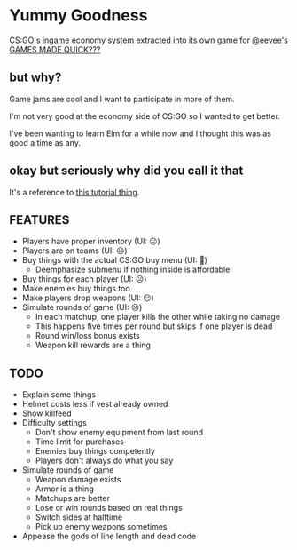 # Yummy Goodness
CS:GO's ingame economy system extracted into its own game for [@eevee's GAMES MADE QUICK???](https://itch.io/jam/games-made-quick)

## but why?
Game jams are cool and I want to participate in more of them.

I'm not very good at the economy side of CS:GO so I wanted to get better.

I've been wanting to learn Elm for a while now and I thought this was as good a time as any.

## okay but seriously why did you call it that
It's a reference to [this tutorial thing](https://youtu.be/DpXtRbggpQM?t=4m40s).

## FEATURES

- Players have proper inventory (UI: ☹️)
- Players are on teams (UI: 😐)
- Buy things with the actual CS:GO buy menu (UI: 🙂)
    - Deemphasize submenu if nothing inside is affordable
- Buy things for each player (UI: ☹️)
- Make enemies buy things too
- Make players drop weapons (UI: ☹️)
- Simulate rounds of game (UI: ☹️)
    - In each matchup, one player kills the other while taking no damage
    - This happens five times per round but skips if one player is dead
    - Round win/loss bonus exists
    - Weapon kill rewards are a thing

## TODO

- Explain some things
- Helmet costs less if vest already owned
- Show killfeed
- Difficulty settings
    - Don't show enemy equipment from last round
    - Time limit for purchases
    - Enemies buy things competently
    - Players don't always do what you say
- Simulate rounds of game
    - Weapon damage exists
    - Armor is a thing
    - Matchups are better
    - Lose or win rounds based on real things
    - Switch sides at halftime
    - Pick up enemy weapons sometimes
- Appease the gods of line length and dead code
